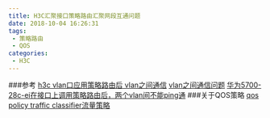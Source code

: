 ```yaml
---
title: H3C汇聚接口策略路由汇聚网段互通问题
date: 2018-10-04 16:26:31
tags:
 - 策略路由
 - QOS
categories:
 - H3C
---
```

###参考 
[h3c vlan口应用策略路由后 vlan之间通信](http://blog.sina.cn/dpool/blog/s/blog_44f9c1b10100g2wp.html)
[vlan之间通信问题](http://bbs.51cto.com/viewthread.php?tid=927797&extra=&page=1)
[ 华为5700-28c-ei在接口上调用策略路由后，两个vlan间不能ping通](http://bbs.51cto.com/thread-1379182-1-1.html)
###关于QOS策略
[qos policy traffic classifier流量策略 ](http://blog.sina.com.cn/s/blog_76981eaf0102uyzb.html)



